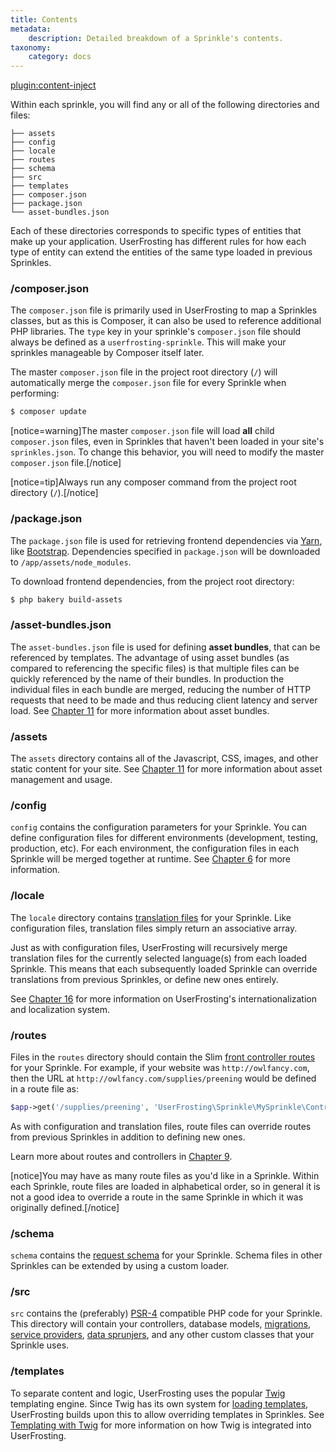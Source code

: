 ```yaml
---
title: Contents
metadata:
    description: Detailed breakdown of a Sprinkle's contents.
taxonomy:
    category: docs
---
```

[plugin:content-inject](/modular/_update5.0)

Within each sprinkle, you will find any or all of the following directories and files:

```
├── assets
├── config
├── locale
├── routes
├── schema
├── src
├── templates
├── composer.json
├── package.json
└── asset-bundles.json
```

Each of these directories corresponds to specific types of entities that make up your application. UserFrosting has different rules for how each type of entity can extend the entities of the same type loaded in previous Sprinkles.

### /composer.json

The `composer.json` file is primarily used in UserFrosting to map a Sprinkles classes, but as this is Composer, it can also be used to reference additional PHP libraries. The `type` key in your sprinkle's `composer.json` file should always be defined as a `userfrosting-sprinkle`. This will make your sprinkles manageable by Composer itself later.

The master `composer.json` file in the project root directory (`/`) will automatically merge the `composer.json` file for every Sprinkle when performing:

```bash
$ composer update
```

[notice=warning]The master `composer.json` file will load **all** child `composer.json` files, even in Sprinkles that haven't been loaded in your site's `sprinkles.json`. To change this behavior, you will need to modify the master `composer.json` file.[/notice]

[notice=tip]Always run any composer command from the project root directory (`/`).[/notice]

### /package.json

The `package.json` file is used for retrieving frontend dependencies via [Yarn](https://yarnpkg.com/), like [Bootstrap](http://getbootstrap.com/). Dependencies specified in `package.json` will be downloaded to `/app/assets/node_modules`.

To download frontend dependencies, from the project root directory:

```bash
$ php bakery build-assets
```

### /asset-bundles.json

The `asset-bundles.json` file is used for defining **asset bundles**, that can be referenced by templates. The advantage of using asset bundles (as compared to referencing the specific files) is that multiple files can be quickly referenced by the name of their bundles. In production the individual files in each bundle are merged, reducing the number of HTTP requests that need to be made and thus reducing client latency and server load. See [Chapter 11](/asset-management/asset-bundles) for more information about asset bundles.

### /assets

The `assets` directory contains all of the Javascript, CSS, images, and other static content for your site. See [Chapter 11](/asset-management) for more information about asset management and usage.

### /config

`config` contains the configuration parameters for your Sprinkle. You can define configuration files for different environments (development, testing, production, etc). For each environment, the configuration files in each Sprinkle will be merged together at runtime. See [Chapter 6](/configuration/config-files) for more information.

### /locale

The `locale` directory contains [translation files](/i18n) for your Sprinkle. Like configuration files, translation files simply return an associative array.

Just as with configuration files, UserFrosting will recursively merge translation files for the currently selected language(s) from each loaded Sprinkle. This means that each subsequently loaded Sprinkle can override translations from previous Sprinkles, or define new ones entirely.

See [Chapter 16](/i18n) for more information on UserFrosting's internationalization and localization system.

### /routes

Files in the `routes` directory should contain the Slim [front controller routes](/routes-and-controllers/front-controller) for your Sprinkle. For example, if your website was `http://owlfancy.com`, then the URL at `http://owlfancy.com/supplies/preening` would be defined in a route file as:

```php
$app->get('/supplies/preening', 'UserFrosting\Sprinkle\MySprinkle\Controller\MySprinkleController:pagePreening');
```

As with configuration and translation files, route files can override routes from previous Sprinkles in addition to defining new ones.

Learn more about routes and controllers in [Chapter 9](/routes-and-controllers).

[notice]You may have as many route files as you'd like in a Sprinkle. Within each Sprinkle, route files are loaded in alphabetical order, so in general it is not a good idea to override a route in the same Sprinkle in which it was originally defined.[/notice]

### /schema

`schema` contains the [request schema](/routes-and-controllers/client-input/validation) for your Sprinkle. Schema files in other Sprinkles can be extended by using a custom loader.

### /src

`src` contains the (preferably) [PSR-4](http://www.php-fig.org/psr/psr-4/) compatible PHP code for your Sprinkle. This directory will contain your controllers, database models, [migrations](/database/migrations), [service providers](/services), [data sprunjers](/database/data-sprunjing), and any other custom classes that your Sprinkle uses.

### /templates

To separate content and logic, UserFrosting uses the popular [Twig](http://twig.sensiolabs.org/) templating engine. Since Twig has its own system for [loading templates](http://twig.sensiolabs.org/doc/api.html#built-in-loaders), UserFrosting builds upon this to allow overriding templates in Sprinkles. See [Templating with Twig](/templating-with-twig) for more information on how Twig is integrated into UserFrosting.
